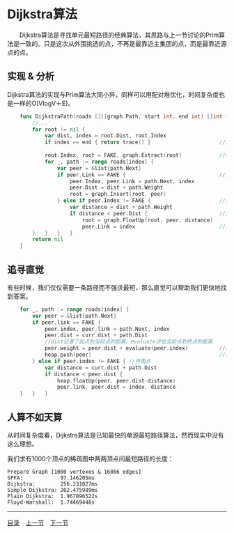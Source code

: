 # Dijkstra算法
　　Dijkstra算法是寻找单元最短路径的经典算法，其思路与上一节讨论的Prim算法是一致的。只是这次从外围挑选的点，不再是最靠近主集团的点，而是最靠近源点的点。

## 实现 & 分析
Dijkstra算法的实现与Prim算法大同小异，同样可以用配对堆优化，时间复杂度也是一样的O(VlogV＋E)。
```go
	func DijkstraPath(roads [][]graph.Path, start int, end int) []int {
		//...
		for root != nil {
			var dist, index = root.Dist, root.Index
			if index == end { return trace() }						//返回最短路径
			
			root.Index, root = FAKE, graph.Extract(root)			//移出外围，纳入主集团
			for _, path := range roads[index] {
				var peer = &list[path.Next]
				if peer.Link == FAKE {								//未涉及点，纳入外围
					peer.Index, peer.Link = path.Next, index
					peer.Dist = dist + path.Weight
					root = graph.Insert(root, peer)
				} else if peer.Index != FAKE {						//外围点
					var distance = dist + path.Weight
					if distance < peer.Dist { 						//需要调整
						root = graph.FloatUp(root, peer, distance)
						peer.Link = index							//更新最近邻
		}	}	}	}
		return nil
	}
```

## 追寻直觉
有些时候，我们仅仅需要一条路径而不强求最短，那么直觉可以帮助我们更快地找到答案。
```go
	for _, path := range roads[index] {
		var peer = &list[path.Next]
		if peer.link == FAKE {
			peer.index, peer.link = path.Next, index
			peer.dist = curr.dist + path.Dist
			//dist记录了起点到当前点的距离，evaluate评估当前点到终点的距离
			peer.weight = peer.dist + evaluate(peer.index)			//理性+直觉
			heap.push(peer)											//作为选择标准
		} else if peer.index != FAKE { //外围点
			var distance = curr.dist + path.Dist
			if distance < peer.dist {
				heap.floatUp(peer, peer.dist-distance)
				peer.link, peer.dist = index, distance
	}	}	}
```

## 人算不如天算
从时间复杂度看，Dijkstra算法是已知最快的单源最短路径算法，然而现实中没有这么理想。

我们求有1000个顶点的稀疏图中两两顶点间最短路径的长度：

	Prepare Graph [1000 vertexes & 16866 edges]
	SPFA:            97.146205ms
	Dijkstra:        256.231027ms
	Simple Dijkstra: 202.475989ms
	Plain Dijkstra:  1.967896522s
	Floyd-Warshall:  1.74469448s

---
[目录](../index.md)　[上一节](07-B.md)　[下一节](07-D.md)
